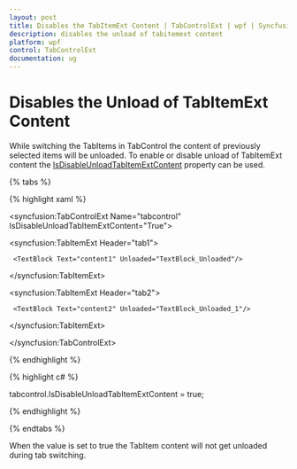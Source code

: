 ```yaml
---
layout: post
title: Disables the TabItemExt Content | TabControlExt | wpf | Syncfusion
description: disables the unload of tabitemext content
platform: wpf
control: TabControlExt
documentation: ug
---
```


# Disables the Unload of TabItemExt Content

While switching the TabItems in TabControl the content of previously selected items will be unloaded. To enable or disable unload of TabItemExt content the [IsDisableUnloadTabItemExtContent](https://help.syncfusion.com/cr/wpf/Syncfusion.Tools.Wpf~Syncfusion.Windows.Tools.Controls.TabControlExt~IsDisableUnloadTabItemExtContent.html) property can be used. 

{% tabs %}

{% highlight xaml %}

<syncfusion:TabControlExt Name="tabcontrol" IsDisableUnloadTabItemExtContent="True">

   <syncfusion:TabItemExt Header="tab1">

     <TextBlock Text="content1" Unloaded="TextBlock_Unloaded"/>

   </syncfusion:TabItemExt>

   <syncfusion:TabItemExt Header="tab2">

     <TextBlock Text="content2" Unloaded="TextBlock_Unloaded_1"/>

   </syncfusion:TabItemExt>

</syncfusion:TabControlExt>

{% endhighlight %}

{% highlight c# %}

tabcontrol.IsDisableUnloadTabItemExtContent = true;

{% endhighlight %}

{% endtabs %}

When the value is set to true the TabItem content will not get unloaded during tab switching.